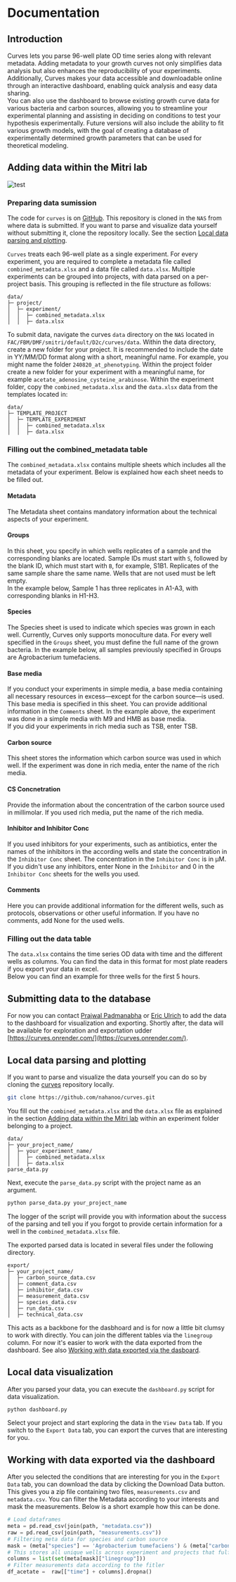 # Documentation

## Introduction

Curves lets you parse 96-well plate OD time series along with relevant metadata. Adding metadata to your growth curves not only simplifies data analysis but also enhances the reproducibility of your experiments. Additionally, Curves makes your data accessible and downloadable online through an interactive dashboard, enabling quick analysis and easy data sharing.  
You can also use the dashboard to browse existing growth curve data for various bacteria and carbon sources, allowing you to streamline your experimental planning and assisting in deciding on conditions to test your hypothesis experimentally.
Future versions will also include the ability to fit various growth models, with the goal of creating a database of experimentally determined growth parameters that can be used for theoretical modeling.

## Adding data within the Mitri lab

![test](documentation/screenshots/test.png)

### Preparing data sumission

The code for `curves` is on [GitHub](https://github.com/nahanoo/curves). This repository is cloned in the `NAS` from where data is submitted. If you want to parse and visualize data yourself without submitting it, clone the repository locally. See the section [Local data parsing and plotting](#local-data-parsing-and-plotting). 

`Curves` treats each 96-well plate as a single experiment. For every experiment, you are required to complete a metadata file called `combined_metadata.xlsx` and a data file called `data.xlsx`. Multiple experiments can be grouped into projects, with data parsed on a per-project basis. This grouping is reflected in the file structure as follows: 

```
data/
├─ project/
│  ├─ experiment/
│  │  ├─ combined_metadata.xlsx
│  │  ├─ data.xlsx
```

To submit data, navigate the curves `data` directory on the `NAS` located in `FAC/FBM/DMF/smitri/default/D2c/curves/data`. Within the data directory, create a new folder for your project.  It is recommended to include the date in YY/MM/DD format along with a short, meaningful name. For example, you might name the folder `240820_at_phenotyping`. Within the project folder create a new folder for your experiment with a meaningful name, for example `acetate_adenosine_cysteine_arabinose`. Within the experiment folder, copy the `combined_metadata.xlsx` and the `data.xlsx` data from the templates located in:
```
data/
├─ TEMPLATE_PROJECT
│  ├─ TEMPLATE_EXPERIMENT
│  │  ├─ combined_metadata.xlsx
│  │  ├─ data.xlsx
``` 

### Filling out the combined_metadata table

The `combined_metadata.xlsx` contains multiple sheets which includes all the metadata of your experiment. Below is explained how each sheet needs to be filled out.

#### Metadata

The Metadata sheet contains mandatory information about the technical aspects of your experiment.

#### Groups

In this sheet, you specify in which wells replicates of a sample and the corresponding blanks are located. Sample IDs must start with `S`, followed by the blank ID, which must start with `B`, for example, S1B1. Replicates of the same sample share the same name. Wells that are not used must be left empty.  
In the example below, Sample 1 has three replicates in A1-A3, with corresponding blanks in H1-H3.  

#### Species

The Species sheet is used to indicate which species was grown in each well. Currently, Curves only supports monoculture data. For every well specified in the `Groups` sheet, you must define the full name of the grown bacteria. In the example below, all samples previously specified in Groups are Agrobacterium tumefaciens. 

#### Base media

If you conduct your experiments in simple media, a base media containing all necessary resources in excess—except for the carbon source—is used. This base media is specified in this sheet. You can provide additional information in the `Comments` sheet. In the example above, the experiment was done in a simple media with M9 and HMB as base media.  
If you did your experiments in rich media such as TSB, enter TSB.

#### Carbon source

This sheet stores the information which carbon source was used in which well. If the experiment was done in rich media, enter the name of the rich media.

#### CS Concnetration

Provide the information about the concentration of the carbon source used in millimolar.
If you used rich media, put the name of the rich media.

#### Inhibitor and Inhibitor Conc

If you used inhibitors for your experiments, such as antibiotics, enter the names of the inhibitors in the according wells and state the concentration in the `Inhibitor Conc` sheet. The concentration in the `Inhibitor Conc` is in µM. If you didn't use any inhibitors, enter None in the `Inhibitor` and 0 in the `Inhibitor Conc` sheets for the wells you used. 

#### Comments 

Here you can provide additional information for the different wells, such as protocols, observations or other useful information. If you have no comments, add None for the used wells.

### Filling out the data table

The `data.xlsx` contains the time series OD data with time and the different wells as columns. You can find the data in this format for most plate readers if you export your data in excel.  
Below you can find an example for three wells for the first 5 hours.  

## Submitting data to the database

For now you can contact [Prajwal Padmanabha](prajwal.padmanabha@unil.ch) or [Eric Ulrich](eric.ulrich@unil.ch) to add the data to the dashboard for visualization and exporting. Shortly after, the data will be available for exploration and exportation udder [https://curves.onrender.com/](https://curves.onrender.com/).

## Local data parsing and plotting

If you want to parse and visualize the data yourself you can do so by cloning the [curves](https://github.com/nahanoo/curves) repository locally.

```bash
git clone https://github.com/nahanoo/curves.git
```

You fill out the `combined_metadata.xlsx` and the `data.xlsx` file as explained in the section [Adding data within the Mitri lab](#adding-data-within-the-mitri-lab) within an experiment folder belonging to a project.  

```
data/
├─ your_project_name/
│  ├─ your_experiment_name/
│  │  ├─ combined_metadata.xlsx
│  │  ├─ data.xlsx
parse_data.py

```

Next, execute the `parse_data.py` script with the project name as an argument.
```python
python parse_data.py your_project_name
```
The logger of the script will provide you with information about the success of the parsing and tell you if you forgot to provide certain information for a well in the `combined_metadata.xlsx` file. 

The exported parsed data is located in several files under the following directory.
```
export/
├─ your_project_name/
│  ├─ carbon_source_data.csv
│  ├─ comment_data.csv
│  ├─ inhibitor_data.csv
│  ├─ measurement_data.csv
│  ├─ species_data.csv
│  ├─ run_data.csv
│  ├─ technical_data.csv
```

This acts as a backbone for the dasbhoard and is for now a little bit clumsy to work with directly. You can join the different tables via the `linegroup` column. For now it's easier to work with the data exported from the dashboard. See also [Working with data exported via the dasboard](#working-with-data-exported-via-the-dasboard).

## Local data visualization

After you parsed your data, you can execute the `dashboard.py` script for data visualization.

```python
python dashboard.py
```
Select your project and start exploring the data in the `View Data` tab. If you switch to the `Export Data` tab, you can export the curves that are interesting for you.

## Working with data exported via the dashboard

After you selected the conditions that are interesting for you in the `Export Data` tab, you can download the data by clicking the Download Data button.
This gives you a zip file containing two files, `measurements.csv` and `metadata.csv`. You can filter the Metadata according to your interests and mask the measurements. Below is a short example how this can be done.

```python
# Load dataframes
meta = pd.read_csv(join(path, "metadata.csv"))
raw = pd.read_csv(join(path, "measurements.csv"))
# Filtering meta data for species and carbon source
mask = (meta["species"] == 'Agrobacterium tumefaciens') & (meta["carbon_source"] == 'Acetate')
# This stores all unique wells across experiment and projects that fulfill your filtering criteria. 
columns = list(set(meta[mask]["linegroup"]))
# Filter measurements data according to the fitler
df_acetate =  raw[["time"] + columns].dropna()

```